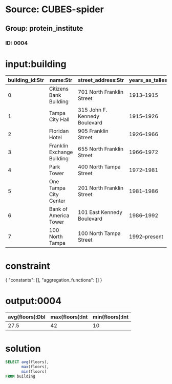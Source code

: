 # Source: CUBES-spider
## Group: protein_institute
### ID: 0004

# input:building

| building_id:Str | name:Str | street_address:Str | years_as_tallest:Str | height_feet:Int | floors:Int |
|---|---|---|---|---|---|
| 0 | Citizens Bank Building | 701 North Franklin Street | 1913–1915 | 145 | 12 |
| 1 | Tampa City Hall | 315 John F. Kennedy Boulevard | 1915–1926 | 160 | 10 |
| 2 | Floridan Hotel | 905 Franklin Street | 1926–1966 | 204 | 17 |
| 3 | Franklin Exchange Building | 655 North Franklin Street | 1966–1972 | 280 | 22 |
| 4 | Park Tower | 400 North Tampa Street | 1972–1981 | 458 | 36 |
| 5 | One Tampa City Center | 201 North Franklin Street | 1981–1986 | 537 | 39 |
| 6 | Bank of America Tower | 101 East Kennedy Boulevard | 1986–1992 | 577 | 42 |
| 7 | 100 North Tampa | 100 North Tampa Street | 1992–present | 579 | 42 |

# constraint

{
  "constants": [],
  "aggregation_functions": []
}

# output:0004

| avg(floors):Dbl | max(floors):Int | min(floors):Int |
|---|---|---|
| 27.5 | 42 | 10 |

# solution

```sql
SELECT avg(floors),
       max(floors),
       min(floors)
FROM building
```
